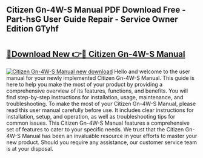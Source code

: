 ## Citizen Gn-4W-S Manual PDF Download Free - Part-hsG User Guide Repair - Service Owner Edition GTyhf

# <h2><a href="http://bc27483.oget.top/?id=Citizen+Gn-4W-S+Manual">🔗Download New 👉🔴 Citizen Gn-4W-S Manual</a></h2>

[![Citizen Gn-4W-S Manual new download](https://i.imgur.com/5g1atiW.png)](http://bc27483.oget.top/?id=Citizen+Gn-4W-S+Manual)
Hello and welcome to the user manual for your newly implemented Citizen Gn-4W-S Manual. This guide is here to help you make the most of your product by providing a comprehensive overview of its features, functions, and benefits. You will find step-by-step instructions for installation, usage, maintenance, and troubleshooting. To make the most of your Citizen Gn-4W-S Manual, please read this user manual carefully before use. It includes clear instructions for installation, setup, and operation, as well as troubleshooting tips for common issues. This Citizen Gn-4W-S Manual features a comprehensive set of features to cater to your specific needs. We trust that the Citizen Gn-4W-S Manual has been an invaluable resource in your efforts to master your new product. Should you require any assistance, our customer service team is at your disposal.
